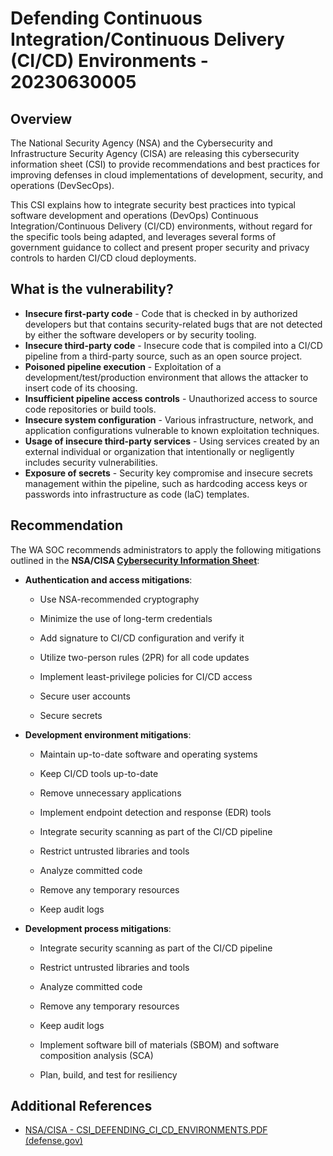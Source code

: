 # Defending Continuous Integration/Continuous Delivery (CI/CD) Environments - 20230630005

## Overview

The National Security Agency (NSA) and the Cybersecurity and Infrastructure Security 
Agency (CISA) are releasing this cybersecurity information sheet (CSI) to provide 
recommendations and best practices for improving defenses in cloud implementations 
of development, security, and operations (DevSecOps).

This CSI explains how to integrate security best practices into typical software development and operations 
(DevOps) Continuous Integration/Continuous Delivery (CI/CD) environments, without 
regard for the specific tools being adapted, and leverages several forms of government 
guidance to collect and present proper security and privacy controls to harden CI/CD 
cloud deployments.

## What is the vulnerability?

- **Insecure first-party code** - Code that is checked in by authorized developers but that contains security-related bugs that are not detected by either the software developers or by security tooling. 
- **Insecure third-party code** - Insecure code that is compiled into a CI/CD pipeline from a third-party source, such as an open source project. 
- **Poisoned pipeline execution** - Exploitation of a development/test/production environment that allows the attacker to insert code of its choosing. 
- **Insufficient pipeline access controls** - Unauthorized access to source code repositories or build tools. 
- **Insecure system configuration** - Various infrastructure, network, and application configurations vulnerable to known exploitation techniques. 
- **Usage of insecure third-party services** - Using services created by an external individual or organization that intentionally or negligently includes security vulnerabilities. 
- **Exposure of secrets** - Security key compromise and insecure secrets management within the pipeline, such as hardcoding access keys or passwords into infrastructure as code (laC) templates.


## Recommendation

The WA SOC recommends administrators to apply the following mitigations outlined in the **NSA/CISA [Cybersecurity Information Sheet](https://media.defense.gov/2023/Jun/28/2003249466/-1/-1/0/CSI_DEFENDING_CI_CD_ENVIRONMENTS.PDF)**:

- **Authentication and access mitigations**:
    
    - Use NSA-recommended cryptography

    - Minimize the use of long-term credentials

    - Add signature to CI/CD configuration and verify it

    - Utilize two-person rules (2PR) for all code updates

    - Implement least-privilege policies for CI/CD access

    - Secure user accounts

    - Secure secrets

- **Development environment mitigations**:

    - Maintain up-to-date software and operating systems

    - Keep CI/CD tools up-to-date

    - Remove unnecessary applications

    - Implement endpoint detection and response (EDR) tools

    - Integrate security scanning as part of the CI/CD pipeline

    - Restrict untrusted libraries and tools

    - Analyze committed code

    - Remove any temporary resources

    - Keep audit logs

- **Development process mitigations**:
 
    - Integrate security scanning as part of the CI/CD pipeline

    - Restrict untrusted libraries and tools

    - Analyze committed code

    - Remove any temporary resources

    - Keep audit logs

    - Implement software bill of materials (SBOM) and software composition analysis (SCA)

    - Plan, build, and test for resiliency 


## Additional References

- [NSA/CISA - CSI_DEFENDING_CI_CD_ENVIRONMENTS.PDF (defense.gov)](https://media.defense.gov/2023/Jun/28/2003249466/-1/-1/0/CSI_DEFENDING_CI_CD_ENVIRONMENTS.PDF)
